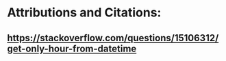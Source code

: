 ﻿# Attributions and Citations:
## https://stackoverflow.com/questions/15106312/get-only-hour-from-datetime
